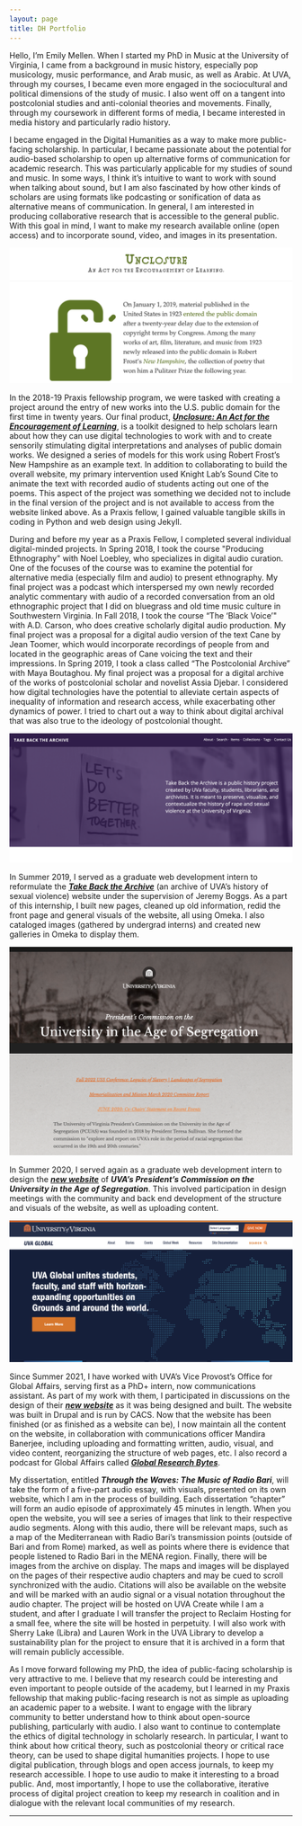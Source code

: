 ```yaml
---
layout: page
title: DH Portfolio
---
```


Hello, I’m Emily Mellen. When I started my PhD in Music at the University of Virginia, I came from a background in music history, especially pop musicology, music performance, and Arab music, as well as Arabic. At UVA, through my courses, I became even more engaged in the sociocultural and political dimensions of the study of music. I also went off on a tangent into postcolonial studies and anti-colonial theories and movements. Finally, through my coursework in different forms of media, I became interested in media history and particularly radio history.

I became engaged in the Digital Humanities as a way to make more public-facing scholarship. In particular, I became passionate about the potential for audio-based scholarship to open up alternative forms of communication for academic research. This was particularly applicable for my studies of sound and music. In some ways, I think it’s intuitive to want to work with sound when talking about sound, but I am also fascinated by how other kinds of scholars are using formats like podcasting or sonification of data as alternative means of communication. In general, I am interested in producing collaborative research that is accessible to the general public. With this goal in mind, I want to make my research available online (open access) and to incorporate sound, video, and images in its presentation.

![Unclosure: An Act for the Encouragement of Learning](/assets/Unclosure.png)

In the 2018-19 Praxis fellowship program, we were tasked with creating a project around the entry of new works into the U.S. public domain for the first time in twenty years. Our final product, ***[Unclosure: An Act for the Encouragement of Learning](https://unclosure.scholarslab.org/)***, is a toolkit designed to help scholars learn about how they can use digital technologies to work with and to create sensorily stimulating digital interpretations and analyses of public domain works. We designed a series of models for this work using Robert Frost’s New Hampshire as an example text. In addition to collaborating to build the overall website, my primary intervention used Knight Lab’s Sound Cite to animate the text with recorded audio of students acting out one of the poems. This aspect of the project was something we decided not to include in the final version of the project and is not available to access from the website linked above. As a Praxis fellow, I gained valuable tangible skills in coding in Python and web design using Jekyll.

During and before my year as a Praxis Fellow, I completed several individual digital-minded projects. In Spring 2018, I took the course "Producing Ethnography" with Noel Loebley, who specializes in digital audio curation. One of the focuses of the course was to examine the potential for alternative media (especially film and audio) to present ethnography. My final project was a podcast which interspersed my own newly recorded analytic commentary with audio of a recorded conversation from an old ethnographic project that I did on bluegrass and old time music culture in Southwestern Virginia. In Fall 2018, I took the course “The ‘Black Voice’" with A.D. Carson, who does creative scholarly digital audio production. My final project was a proposal for a digital audio version of the text Cane by Jean Toomer, which would incorporate recordings of people from and located in the geographic areas of Cane voicing the text and their impressions. In Spring 2019, I took a class called “The Postcolonial Archive” with Maya Boutaghou. My final project was a proposal for a digital archive of the works of postcolonial scholar and novelist Assia Djebar. I considered how digital technologies have the potential to alleviate certain aspects of inequality of information and research access, while exacerbating other dynamics of power. I tried to chart out a way to think about digital archival that was also true to the ideology of postcolonial thought. 

![Take Back the Archive](/assets/TakeBack.png)

In Summer 2019, I served as a graduate web development intern to reformulate the ***[Take Back the Archive](https://takeback.scholarslab.org/)*** (an archive of UVA’s history of sexual violence) website under the supervision of Jeremy Boggs. As a part of this internship, I built new pages, cleaned up old information, redid the front page and general visuals of the website, all using Omeka. I also cataloged images (gathered by undergrad interns) and created new galleries in Omeka to display them.

![UVA’s President’s Commission on the University in the Age of Segregation Website](/assets/Segregation.png)

In Summer 2020, I served again as a graduate web development intern to design the ***[new website](https://segregation.virginia.edu)*** of ***UVA’s President’s Commission on the University in the Age of Segregation***. This involved participation in design meetings with the community and back end development of the structure and visuals of the website, as well as uploading content.

![UVA Global Website](/assets/UVAGlobal.png)

Since Summer 2021, I have worked with UVA’s Vice Provost’s Office for Global Affairs, serving first as a PhD+ intern, now communications assistant. As part of my work with them, I participated in discussions on the design of their ***[new website](https://global.virginia.edu/)*** as it was being designed and built. The website was built in Drupal and is run by CACS. Now that the website has been finished (or as finished as a website can be), I now maintain all the content on the website, in collaboration with communications officer Mandira Banerjee, including uploading and formatting written, audio, visual, and video content, reorganizing the structure of web pages, etc. I also record a podcast for Global Affairs called ***[Global Research Bytes](https://soundcloud.com/user-417140765)***. 

My dissertation, entitled ***Through the Waves: The Music of Radio Bari***, will take the form of a five-part audio essay, with visuals, presented on its own website, which I am in the process of building. Each dissertation “chapter” will form an audio episode of approximately 45 minutes in length. When you open the website, you will see a series of images that link to their respective audio segments. Along with this audio, there will be relevant maps, such as a map of the Mediterranean with Radio Bari’s transmission points (outside of Bari and from Rome) marked, as well as points where there is evidence that people listened to Radio Bari in the MENA region. Finally, there will be images from the archive on display. The maps and images will be displayed on the pages of their respective audio chapters and may be cued to scroll synchronized with the audio. Citations will also be available on the website and will be marked with an audio signal or a visual notation throughout the audio chapter. The project will be hosted on UVA Create while I am a student, and after I graduate I will transfer the project to Reclaim Hosting for a small fee, where the site will be hosted in perpetuity. I will also work with Sherry Lake (Libra) and Lauren Work in the UVA Library to develop a sustainability plan for the project to ensure that it is archived in a form that will remain publicly accessible. 

As I move forward following my PhD, the idea of public-facing scholarship is very attractive to me. I believe that my research could be interesting and even important to people outside of the academy, but I learned in my Praxis fellowship that making public-facing research is not as simple as uploading an academic paper to a website. I want to engage with the library community to better understand how to think about open-source publishing, particularly with audio. I also want to continue to contemplate the ethics of digital technology in scholarly research. In particular, I want to think about how critical theory, such as postcolonial theory or critical race theory, can be used to shape digital humanities projects. I hope to use digital publication, through blogs and open access journals, to keep my research accessible. I hope to use audio to make it interesting to a broad public. And, most importantly, I hope to use the collaborative, iterative process of digital project creation to keep my research in coalition and in dialogue with the relevant local communities of my research.

---
